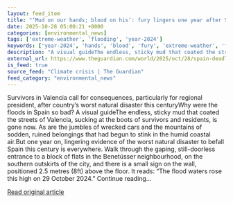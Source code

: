 ```yaml
---
layout: feed_item
title: "‘Mud on our hands; blood on his’: fury lingers one year after Spain’s deadly floods"
date: 2025-10-28 05:00:21 +0000
categories: [environmental_news]
tags: ['extreme-weather', 'flooding', 'year-2024']
keywords: ['year-2024', 'hands', 'blood', 'fury', 'extreme-weather', 'flooding']
description: "A visual guideThe endless, sticky mud that coated the streets of Valencia, sucking at the boots of survivors and residents, is gone now"
external_url: https://www.theguardian.com/world/2025/oct/28/spain-deadly-floods-valencia-one-year-after-survivors-carlos-mazon
is_feed: true
source_feed: "Climate crisis | The Guardian"
feed_category: "environmental_news"
---
```


Survivors in Valencia call for consequences, particularly for regional president, after country’s worst natural disaster this centuryWhy were the floods in Spain so bad? A visual guideThe endless, sticky mud that coated the streets of Valencia, sucking at the boots of survivors and residents, is gone now. As are the jumbles of wrecked cars and the mountains of sodden, ruined belongings that had begun to stink in the humid coastal air.But one year on, lingering evidence of the worst natural disaster to befall Spain this century is everywhere. Walk through the gaping, still-doorless entrance to a block of flats in the Benetússer neighbourhood, on the southern outskirts of the city, and there is a small sign on the wall, positioned 2.5 metres (8ft) above the floor. It reads: “The flood waters rose this high on 29 October 2024.” Continue reading...

[Read original article](https://www.theguardian.com/world/2025/oct/28/spain-deadly-floods-valencia-one-year-after-survivors-carlos-mazon)

